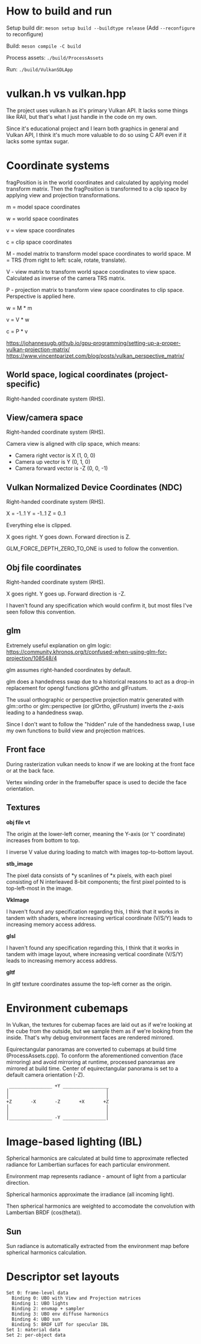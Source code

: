 How to build and run
====================
Setup build dir: `meson setup build --buildtype release` (Add `--reconfigure` to reconfigure)

Build: `meson compile -C build`

Process assets: `./build/ProcessAssets`

Run: `./build/VulkanSDLApp`

vulkan.h vs vulkan.hpp
======================

The project uses vulkan.h as it's primary Vulkan API. It lacks some things like RAII, but that's what I just handle in the code on my own.

Since it's educational project and I learn both graphics in general and Vulkan API, I think it's much more valuable to do so using C API even if it lacks some syntax sugar.

Coordinate systems
==================

fragPosition is in the world coordinates and calculated by applying model transform matrix.
Then the fragPosition is transformed to a clip space by applying view and projection transformations.


m = model space coordinates

w = world space coordinates

v = view space coordinates

c = clip space coordinates


M - model matrix to transform model space coordinates to world space. M = TRS (from right to left: scale, rotate, translate).

V - view matrix to transform world space coordinates to view space. Calculated as inverse of the camera TRS matrix.

P - projection matrix to transform view space coordinates to clip space. Perspective is applied here.


w = M * m

v = V * w

c = P * v

https://johannesugb.github.io/gpu-programming/setting-up-a-proper-vulkan-projection-matrix/
https://www.vincentparizet.com/blog/posts/vulkan_perspective_matrix/

World space, logical coordinates (project-specific)
---------------------------------------------------
Right-handed coordinate system (RHS).

View/camera space
-----------------
Right-handed coordinate system (RHS).

Camera view is aligned with clip space, which means:
- Camera right vector is X (1, 0, 0)
- Camera up vector is Y (0, 1, 0)
- Camera forward vector is -Z (0, 0, -1)

Vulkan Normalized Device Coordinates (NDC)
------------------------------------------
Right-handed coordinate system (RHS).

X = -1..1
Y = -1..1
Z = 0..1

Everything else is clipped.

X goes right.
Y goes down.
Forward direction is Z.

GLM_FORCE_DEPTH_ZERO_TO_ONE is used to follow the convention.

Obj file coordinates
--------------------
Right-handed coordinate system (RHS).

X goes right.
Y goes up.
Forward direction is -Z.

I haven't found any specification which would confirm it, but most files I've seen follow this convention.

glm
---
Extremely useful explanation on glm logic: https://community.khronos.org/t/confused-when-using-glm-for-projection/108548/4

glm assumes right-handed coordinates by default.

glm does a handedness swap due to a historical reasons to act as a drop-in replacement for opengl functions glOrtho and glFrustum.

The usual orthographic or perspective projection matrix generated with glm::ortho or glm::perspective (or glOrtho, glFrustum) inverts the z-axis leading to a handedness swap.

Since I don't want to follow the "hidden" rule of the handedness swap, I use my own functions to build view and projection matrices.

Front face
----------
During rasterization vulkan needs to know if we are looking at the front face or at the back face.

Vertex winding order in the framebuffer space is used to decide the face orientation.

Textures
--------

**obj file vt**

The origin at the lower-left corner, meaning the Y-axis (or 't' coordinate) increases from bottom to top.

I inverse V value during loading to match with images top-to-bottom layout.

**stb_image**

The pixel data consists of *y scanlines of *x pixels, with each pixel consisting of N interleaved 8-bit components; the first pixel pointed to is top-left-most in the image.

**VkImage**

I haven't found any specification regarding this, I think that it works in tandem with shaders, where increasing vertical coordinate (V/S/Y) leads to increasing memory access address.

**glsl**

I haven't found any specification regarding this, I think that it works in tandem with image layout, where increasing vertical coordinate (V/S/Y) leads to increasing memory access address.

**gltf**

In gltf texture coordinates assume the top-left corner as the origin.

Environment cubemaps
====================

In Vulkan, the textures for cubemap faces are laid out as if we're looking at the cube from the outside, but we sample them as if we're looking from the inside. That's why debug environment faces are rendered mirrored.

Equirectangular panoramas are converted to cubemaps at build time (ProcessAssets.cpp). To conform the aforementioned convention (face mirroring) and avoid mirroring at runtime, processed panoramas are mirrored at build time.
Center of equirectangular panorama is set to a default camera orientation (-Z).

```
 ________________ +Y _________________
│                                    │
│                                    │
+Z       -X       -Z       +X       +Z
│                                    │
│                                    │
│________________ -Y ________________│
```

Image-based lighting (IBL)
==========================

Spherical harmonics are calculated at build time to approximate reflected radiance for Lambertian surfaces for each particular environment.

Environment map represents radiance - amount of light from a particular direction.

Spherical harmonics approximate the irradiance (all incoming light).

Then spherical harmonics are weighted to accomodate the convolution with Lambertian BRDF (cos(theta)).

Sun
---

Sun radiance is automatically extracted from the environment map before spherical harmonics calculation.

Descriptor set layouts
======================

```
Set 0: frame-level data
  Binding 0: UBO with View and Projection matrices
  Binding 1: UBO lights
  Binding 2: envmap + sampler
  Binding 3: UBO env diffuse harmonics
  Binding 4: UBO sun
  Binding 5: BRDF LUT for specular IBL
Set 1: material data
Set 2: per-object data
```
